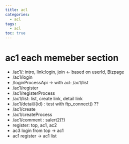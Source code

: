 ```yaml
---
title: acl
categories:
  - acl
tags:
  - acl
toc: true
---
```


# ac1 each memeber section

* /ac1/:   intro, link:login, join &lt;- based on userId, Bizpage
* /ac1/login
* /loginProcessApi  -&gt; with acl: /ac1/list   
* /ac1/register
* /ac1/registerProcess
* /ac1/list: list, create link, detail link
* /ac1/detail/{id} :  test with ftp\_connect\(\) ??
* /ac1/create
* /ac1/createProcess
* /ac1/comment   : salert2\(?\)
* register: top, ac1, ac2
* ac3 login from top -&gt; ac1
* ac1 register -&gt; ac1 list


